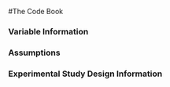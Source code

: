 #The Code Book

### Variable Information

### Assumptions

### Experimental Study Design Information


